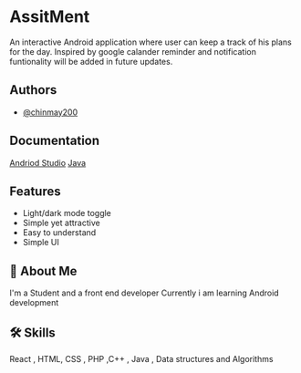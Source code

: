 
# AssitMent

An interactive Android application where user can keep a track of his plans for the day.
Inspired by google calander reminder and notification funtionality will be added in future updates.
## Authors

- [@chinmay200](https://github.com/chinmay200)


## Documentation

[Andriod Studio](https://developer.android.com/studio/intro)
[Java](https://www.java.com/en/download/help/whatis_java.html)


## Features

- Light/dark mode toggle
- Simple yet attractive
- Easy to understand
- Simple UI


## 🚀 About Me
I'm a Student and a front end developer
Currently i am learning Android development


## 🛠 Skills
React , HTML, CSS , PHP ,C++ , Java , Data structures and Algorithms
